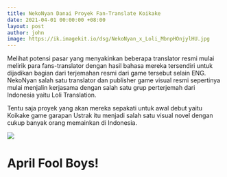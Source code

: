 ```yaml
---
title: NekoNyan Danai Proyek Fan-Translate Koikake
date: 2021-04-01 00:00:00 +08:00
layout: post
author: john
image: https://ik.imagekit.io/dsg/NekoNyan_x_Loli_MbnpHOnjylHU.jpg
---
```


Melihat potensi pasar yang menyakinkan beberapa translator resmi mulai melirik para fans-translator dengan hasil bahasa mereka tersendiri untuk dijadikan bagian dari terjemahan resmi dari game tersebut selain ENG. NekoNyan salah satu translator dan publisher game visual resmi sepertinya mulai menjalin kerjasama dengan salah satu grup perterjemah dari Indonesia yaitu Loli Translation.

Tentu saja proyek yang akan mereka sepakati untuk awal debut yaitu Koikake game garapan Ustrak itu menjadi salah satu visual novel dengan cukup banyak orang memainkan di Indonesia.

![](https://ik.imagekit.io/dsg/Flying_Sena_yEjlIkbPAo.jpg)

# **April Fool Boys!**